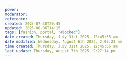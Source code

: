 ```yaml
---
power: 
moderator: 
reference: 
created: 2025-07-30T20:45
updated: 2025-08-06T14:15
tags: [fashion, portal, "#locked"]
date created: Thursday, July 31st 2025, 12:45:55 am
date modified: Wednesday, August 6th 2025, 2:05:23 am
time created: Thursday, July 31st 2025, 12:45:55 am
last update: Thursday, August 7th 2025, 9:27:14 pm
---
```



